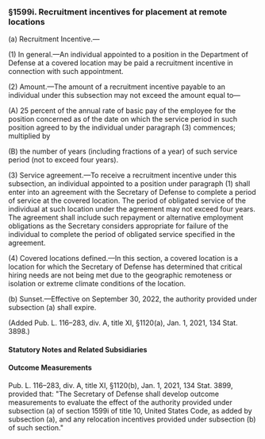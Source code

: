 ### §1599i. Recruitment incentives for placement at remote locations ###

(a) Recruitment Incentive.—

(1) In general.—An individual appointed to a position in the Department of Defense at a covered location may be paid a recruitment incentive in connection with such appointment.

(2) Amount.—The amount of a recruitment incentive payable to an individual under this subsection may not exceed the amount equal to—

(A) 25 percent of the annual rate of basic pay of the employee for the position concerned as of the date on which the service period in such position agreed to by the individual under paragraph (3) commences; multiplied by

(B) the number of years (including fractions of a year) of such service period (not to exceed four years).

(3) Service agreement.—To receive a recruitment incentive under this subsection, an individual appointed to a position under paragraph (1) shall enter into an agreement with the Secretary of Defense to complete a period of service at the covered location. The period of obligated service of the individual at such location under the agreement may not exceed four years. The agreement shall include such repayment or alternative employment obligations as the Secretary considers appropriate for failure of the individual to complete the period of obligated service specified in the agreement.

(4) Covered locations defined.—In this section, a covered location is a location for which the Secretary of Defense has determined that critical hiring needs are not being met due to the geographic remoteness or isolation or extreme climate conditions of the location.

(b) Sunset.—Effective on September 30, 2022, the authority provided under subsection (a) shall expire.

(Added Pub. L. 116–283, div. A, title XI, §1120(a), Jan. 1, 2021, 134 Stat. 3898.)

#### **Statutory Notes and Related Subsidiaries** ####

#### Outcome Measurements ####

Pub. L. 116–283, div. A, title XI, §1120(b), Jan. 1, 2021, 134 Stat. 3899, provided that: "The Secretary of Defense shall develop outcome measurements to evaluate the effect of the authority provided under subsection (a) of section 1599i of title 10, United States Code, as added by subsection (a), and any relocation incentives provided under subsection (b) of such section."